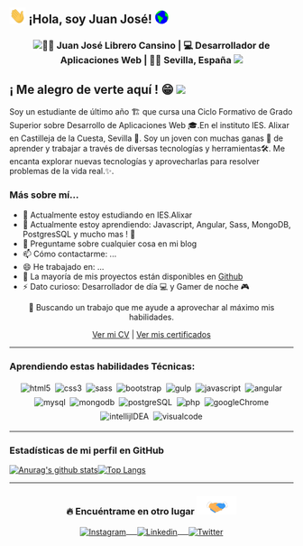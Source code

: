 ## <img src="https://raw.githubusercontent.com/juanjolibrero98/juanjolibrero98/master/saludo.gif" width="29px"> ¡Hola, soy Juan José!&nbsp;<img src="https://raw.githubusercontent.com/juanjolibrero98/juanjolibrero98/master/mundo.gif" width="24px">

<div align = "center">
    <h3><img src="#" width="30">👨‍💻 Juan José Librero Cansino | 💻  Desarrollador de Aplicaciones Web | 🐱‍👤 Sevilla, España <img src="#" width="30"></h3>
</div>

## ¡ Me alegro de verte aquí ! 😁 ![](https://visitor-badge.glitch.me/badge?page_id=juanjolibrero98.juanjolibrero98)

Soy un estudiante de último año 🏗 que cursa una Ciclo Formativo de Grado Superior sobre Desarrollo de Aplicaciones Web 🎓.En el instituto IES. Alixar en Castilleja de la Cuesta, Sevilla 🏫. Soy un joven con muchas ganas 🔋 de aprender y trabajar a través de diversas tecnologías y herramientas🛠. Me encanta explorar nuevas tecnologías y aprovecharlas para resolver problemas de la vida real.✨. 

### Más sobre mí...

- 🔭 Actualmente estoy estudiando en IES.Alixar
- 🌱 Actualmente estoy aprendiendo: Javascript, Angular, Sass, MongoDB, PostgresSQL y mucho mas ! 🚀
- 💬 Preguntame sobre cualquier cosa en mi blog
- 📫 Cómo contactarme: ...
- 😄 He trabajado en: ...
- 🎢 La mayoría de mis  proyectos están disponibles en [Github](https://github.com/HunterExon?tab=repositories)
- ⚡ Dato curioso:  Desarrollador de día 💻 y Gamer de noche 🎮

<div align="center">
    🤔 Buscando un trabajo que me ayude a aprovechar al máximo mis habilidades.
    <br>

   [Ver mi CV]() | [Ver mis certificados]()
</div>
<hr>

### Aprendiendo estas habilidades Técnicas: 
<p align="center">
    <img src="https://img.shields.io/badge/-HTML5-E34F26?logo=HTML5&logoColor=fff" alt="html5" style="vertical-align: top; margin: 4px 2px;">
    <img src="https://img.shields.io/badge/-CSS3-1572B6?logo=CSS3&logoColor=fff" alt="css3" style="vertical-align: top; margin: 4px 2px;">
    <img src="https://img.shields.io/badge/-Sass-CC6699?logo=SASS&logoColor=fff" alt="sass" style="vertical-align: top; margin: 4px 2px;">
    <img src="https://img.shields.io/badge/-Bootstrap-563D7C?logo=Bootstrap&logoColor=fff" alt="bootstrap" style="vertical-align: top; margin: 4px 2px;">
    <img src="https://img.shields.io/badge/-Gulp-CF4647?logo=Gulp&logoColor=fff" alt="gulp" style="vertical-align: top; margin: 4px 2px;">    
    <img src="https://img.shields.io/badge/-Javascript-F7DF1E?logo=Javascript&logoColor=fff" alt="javascript" style="vertical-align: top; margin: 4px 2px;">
    <img src="https://img.shields.io/badge/-Angular-DD0031?logo=Angular&logoColor=fff" alt="angular" style="vertical-align: top; margin: 4px 2px;">
    <img src="https://img.shields.io/badge/-Mysql-4479A1?logo=Mysql&logoColor=fff" alt="mysql" style="vertical-align: top; margin: 4px 2px;">
    <img src="https://img.shields.io/badge/-MongoDB-47A248?logo=MongoDB&logoColor=fff" alt="mongodb" style="vertical-align: top; margin: 4px 2px;">
    <img src="https://img.shields.io/badge/-PostgreSQL-336791?logo=PostgreSQL&logoColor=fff" alt="postgreSQL" style="vertical-align: top; margin: 4px 2px;">
    <img src="https://img.shields.io/badge/-PHP-777BB4?logo=PHP&logoColor=fff" alt="php" style="vertical-align: top; margin: 4px 2px;">
    <img src="https://img.shields.io/badge/-Google%20Chrome-4285F4?logo=Google%20Chrome&logoColor=fff" alt="googleChrome" style="vertical-align: top; margin: 4px 2px;">
    <img src="https://img.shields.io/badge/-Intellij%20IDEA-000000?logo=Intellij%20IDEA&logoColor=fff" alt="intellijIDEA" style="vertical-align: top; margin: 4px 2px;">
    <img src="https://img.shields.io/badge/-Visual%20Studio%20Code-007ACC?logo=Visual%20Studio%20Code&logoColor=fff" alt="visualcode" style="vertical-align: top; margin: 4px 2px;">
   
</p>    

---
### Estadísticas de mi perfil en GitHub

[![Anurag's github stats](https://github-readme-stats.vercel.app/api?username=hunterexon&show_icons=true&theme=algolia)](#)[![Top Langs](https://github-readme-stats.vercel.app/api/top-langs/?username=hunterexon&layout=compact)](#)
 
<hr>

### <div align="center"> 🔥  Encuéntrame en otro lugar  <img src="https://raw.githubusercontent.com/hunterexon/hunterexon/master/contacto.gif" height="33px"></div>
<div align="center">
    <a href="#" target="blank"><img align="center" width="30px" src="https://www.vectorlogo.zone/logos/instagram/instagram-icon.svg" alt="Instagram"> &nbsp; &nbsp; </a>
    <a href="#" target="blank"><img align="center" width="30px" src="https://www.vectorlogo.zone/logos/linkedin/linkedin-icon.svg" alt="Linkedin" > &nbsp; &nbsp; </a>
    <a href="#" target="blank"><img align="center" width="30px" src="https://www.vectorlogo.zone/logos/twitter/twitter-official.svg" alt="Twitter"></a>
</div>
